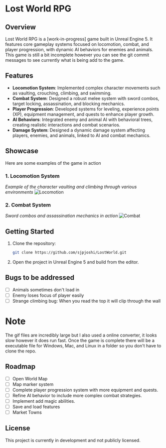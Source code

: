 
# Lost World RPG

## Overview
Lost World RPG is a [work-in-progress] game built in Unreal Engine 5. It features core gameplay systems focused on locomotion, combat, and player progression, with dynamic AI behaviors for enemies and animals.
This game is still a bit incomplete however you can see the git commit messages to see currently what is being add to the game. 

## Features

- **Locomotion System**: Implemented complex character movements such as vaulting, crouching, climbing, and swimming.
- **Combat System**: Designed a robust melee system with sword combos, target locking, assassination, and blocking mechanics.
- **Player Progression**: Developed systems for leveling, experience points (XP), equipment management, and quests to enhance player growth.
- **AI Behaviors**: Integrated enemy and animal AI with behavioral trees, creating realistic interactions and combat scenarios. 
- **Damage System**: Designed a dynamic damage system affecting players, enemies, and animals, linked to AI and combat mechanics.

## Showcase
Here are some examples of the game in action

### 1. Locomotion System
*Example of the character vaulting and climbing through various environments*
![Locomotion](https://github.com/sjpjoshi/LostWorld/blob/main/Example1.gif)

### 2. Combat System
*Sword combos and assassination mechanics in action*
![Combat](https://github.com/sjpjoshi/LostWorld/blob/main/Example2.gif)

## Getting Started
1. Clone the repository:
    ```bash
    git clone https://github.com/sjpjoshi/LostWorld.git
    ```

2. Open the project in Unreal Engine 5 and build from the editor.

## Bugs to be addressed
- [ ] Animals sometimes don't load in
- [ ] Enemy loses focus of player easily
- [ ] Strange climbing bug: When you read the top it will clip through the wall

# Note
The gif files are incredibly large but I also used a online converter, it looks slow however it does run fast. 
Once the game is complete there will be a executable file for Windows, Mac, and Linux in a folder so you don't have to clone the repo. 

## Roadmap
- [ ] Open World Map
- [ ] Map marker system
- [ ] Complete player progression system with more equipment and quests.
- [ ] Refine AI behavior to include more complex combat strategies.
- [ ] Implement add magic abilities.
- [ ] Save and load features
- [ ] Market Towns

## License
This project is currently in development and not publicly licensed.

